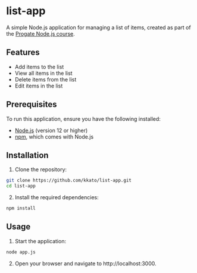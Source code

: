 # list-app

A simple Node.js application for managing a list of items, created as part of the [Progate Node.js course](https://prog-8.com/paths/node).

## Features

- Add items to the list
- View all items in the list
- Delete items from the list
- Edit items in the list

## Prerequisites

To run this application, ensure you have the following installed:

- [Node.js](https://nodejs.org/) (version 12 or higher)
- [npm](https://www.npmjs.com/), which comes with Node.js

## Installation

1. Clone the repository:

```bash
git clone https://github.com/kkato/list-app.git
cd list-app
```

2. Install the required dependencies:

```bash
npm install
```

## Usage

1. Start the application:

```bash
node app.js
```

2. Open your browser and navigate to http://localhost:3000.
